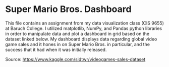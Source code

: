 # Super Mario Bros. Dashboard

This file contains an assignment from my data visualization class (CIS 9655) at Baruch College. I utilized matplotlib, NumPy, and Pandas python libraries in order to manipulate data and plot a dashboard in grid based on the dataset linked below. My dashboard displays data regarding global video game sales and it hones in on Super Mario Bros. in particular, and the success that it had when it was initially released.

Source: https://www.kaggle.com/sidtwr/videogames-sales-dataset
